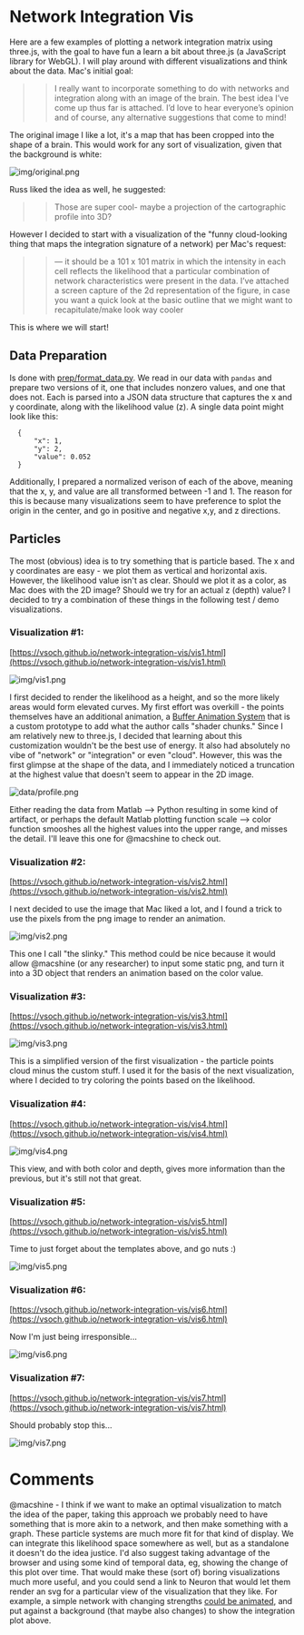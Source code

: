 # Network Integration Vis

Here are a few examples of plotting a network integration matrix using three.js, with the goal to have fun a learn a bit about three.js (a JavaScript library for WebGL). I will play around with different visualizations and think about the data. Mac's initial goal:

>> I really want to incorporate something to do with networks and integration along with an image of the brain. The best idea I’ve come up thus far is attached. I’d love to hear everyone’s opinion and of course, any alternative suggestions that come to mind!

The original image I like a lot, it's a map that has been cropped into the shape of a brain. This would work for any sort of visualization, given that the background is white:

![img/original.png](img/original.png)

Russ liked the idea as well, he suggested:

>> Those are super cool- maybe a projection of the cartographic profile into 3D?

However I decided to start with a visualization of the "funny cloud-looking thing that maps the integration signature of a network) per Mac's request:

>> — it should be a 101 x 101 matrix in which the intensity in each cell reflects the likelihood that a particular combination of network characteristics were present in the data. I’ve attached a screen capture of the 2d representation of the figure, in case you want a quick look at the basic outline that we might want to recapitulate/make look way cooler

This is where we will start! 

## Data Preparation
Is done with [prep/format_data.py](prep/format_data.py). We read in our data with `pandas` and prepare two versions of it, one that includes nonzero values, and one that does not. Each is parsed into a JSON data structure that captures the x and y coordinate, along with the likelihood value (z). A single data point might look like this:

      {
          "x": 1,
          "y": 2,
          "value": 0.052 
      }

Additionally, I prepared a normalized verison of each of the above, meaning that the x, y, and value are all transformed between -1 and 1. The reason for this is because many visualizations seem to have preference to splot the origin in the center, and go in positive and negative x,y, and z directions.


## Particles
The most (obvious) idea is to try something that is particle based. The x and y coordinates are easy - we plot them as vertical and horizontal axis. However, the likelihood value isn't as clear. Should we plot it as a color, as Mac does with the 2D image? Should we try for an actual z (depth) value? I decided to try a combination of these things in the following test / demo visualizations.

### Visualization #1:

[https://vsoch.github.io/network-integration-vis/vis1.html](https://vsoch.github.io/network-integration-vis/vis1.html)

![img/vis1.png](img/vis1.png)

I first decided to render the likelihood as a height, and so the more likely areas would form elevated curves. My first effort was overkill - the points themselves have an additional animation, a [Buffer Animation System](https://github.com/zadvorsky/three.bas) that is a custom prototype to add what the author calls "shader chunks." Since I am relatively new to three.js, I decided that learning about this customization wouldn't be the best use of energy. It also had absolutely no vibe of "network" or "integration" or even "cloud". However, this was the first glimpse at the shape of the data, and I immediately noticed a truncation at the highest value that doesn't seem to appear in the 2D image.

![data/profile.png](data/profile.png)

Either reading the data from Matlab --> Python resulting in some kind of artifact, or perhaps the default Matlab plotting function scale --> color function smooshes all the highest values into the upper range, and misses the detail. I'll leave this one for @macshine to check out.

### Visualization #2:

[https://vsoch.github.io/network-integration-vis/vis2.html](https://vsoch.github.io/network-integration-vis/vis2.html)

I next decided to use the image that Mac liked a lot, and I found a trick to use the pixels from the png image to render an animation.

![img/vis2.png](img/vis2.png)

This one I call "the slinky." This method could be nice because it would allow @macshine (or any researcher) to input some static png, and turn it into a 3D object that renders an animation based on the color value.


### Visualization #3:

[https://vsoch.github.io/network-integration-vis/vis3.html](https://vsoch.github.io/network-integration-vis/vis3.html)

![img/vis3.png](img/vis3.png)

This is a simplified version of the first visualization - the particle points cloud minus the custom stuff. I used it for the basis of the next visualization, where I decided to try coloring the points based on the likelihood.


### Visualization #4:

[https://vsoch.github.io/network-integration-vis/vis4.html](https://vsoch.github.io/network-integration-vis/vis4.html)

![img/vis4.png](img/vis4.png)

This view, and with both color and depth, gives more information than the previous, but it's still not that great.


### Visualization #5:

[https://vsoch.github.io/network-integration-vis/vis5.html](https://vsoch.github.io/network-integration-vis/vis5.html)

Time to just forget about the templates above, and go nuts :)

![img/vis5.png](img/vis5.png)


### Visualization #6:

[https://vsoch.github.io/network-integration-vis/vis6.html](https://vsoch.github.io/network-integration-vis/vis6.html)

Now I'm just being irresponsible...

![img/vis6.png](img/vis6.png)


### Visualization #7:

[https://vsoch.github.io/network-integration-vis/vis7.html](https://vsoch.github.io/network-integration-vis/vis7.html)

Should probably stop this...

![img/vis7.png](img/vis7.png)



# Comments
@macshine - I think if we want to make an optimal visualization to match the idea of the paper, taking this approach we probably need to have something that is more akin to a network, and then make something with a graph. These particle systems are much more fit for that kind of display. We can integrate this likelihood space somewhere as well, but as a standalone it doesn't do the idea justice. I'd also suggest taking advantage of the browser and using some kind of temporal data, eg, showing the change of this plot over time. That would make these (sort of) boring visualizations much more useful, and you could send a link to Neuron that would let them render an svg for a particular view of the visualization that they like. For example, a simple network with changing strengths [could be animated](http://codepen.io/JulianLaval/pen/KpLXOO), and put against a background (that maybe also changes) to show the integration plot above.
